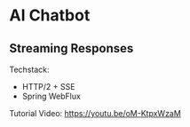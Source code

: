 # AI Chatbot

## Streaming Responses
Techstack:
- HTTP/2 + SSE
- Spring WebFlux

Tutorial Video: https://youtu.be/oM-KtpxWzaM